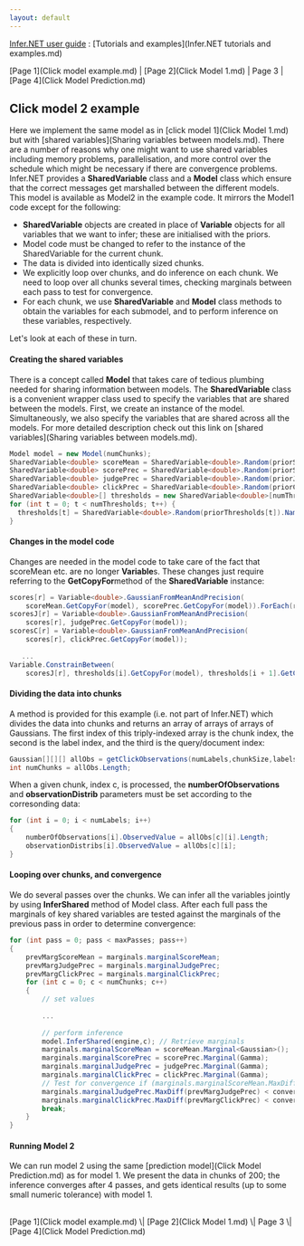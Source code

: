 ```yaml
---
layout: default 
--- 
```

[Infer.NET user guide](index.md) : [Tutorials and examples](Infer.NET tutorials and examples.md)

[Page 1](Click model example.md) \| [Page 2](Click Model 1.md) \|  Page 3 \| [Page 4](Click Model Prediction.md)

## Click model 2 example

Here we implement the same model as in [click model 1](Click Model 1.md) but with [shared variables](Sharing variables between models.md). There are a number of reasons why one might want to use shared variables including memory problems, parallelisation, and more control over the schedule which might be necessary if there are convergence problems. Infer.NET provides a **SharedVariable** class and a **Model** class which ensure that the correct messages get marshalled between the different models. This model is available as Model2 in the example code. It mirrors the Model1 code except for the following:

*   **SharedVariable** objects are created in place of **Variable** objects for all variables that we want to infer; these are initialised with the priors.
*   Model code must be changed to refer to the instance of the SharedVariable for the current chunk.
*   The data is divided into identically sized chunks.
*   We explicitly loop over chunks, and do inference on each chunk. We need to loop over all chunks several times, checking marginals between each pass to test for convergence.
*   For each chunk, we use **SharedVariable** and **Model** class methods to obtain the variables for each submodel, and to perform inference on these variables, respectively.

Let's look at each of these in turn.

#### Creating the shared variables

There is a concept called **Model** that takes care of tedious plumbing needed for sharing information between models. The **SharedVariable** class is a convenient wrapper class used to specify the variables that are shared between the models. First, we create an instance of the model. Simultaneously, we also specify the variables that are shared across all the models. For more detailed description check out this link on [shared variables](Sharing variables between models.md).

```csharp
Model model = new Model(numChunks);  
SharedVariable<double> scoreMean = SharedVariable<double>.Random(priorScoreMean).Named("scoreMean");  
SharedVariable<double> scorePrec = SharedVariable<double>.Random(priorScorePrec).Named("scorePrec");  
SharedVariable<double> judgePrec = SharedVariable<double>.Random(priorJudgePrec).Named("judgePrec");  
SharedVariable<double> clickPrec = SharedVariable<double>.Random(priorClickPrec).Named("clickPrec");  
SharedVariable<double>[] thresholds = new SharedVariable<double>[numThresholds];  
for (int t = 0; t < numThresholds; t++) {  
  thresholds[t] = SharedVariable<double>.Random(priorThresholds[t]).Named("threshold" + t);  
}
```

#### Changes in the model code

Changes are needed in the model code to take care of the fact that scoreMean etc. are no longer **Variable**s. These changes just require referring to the **GetCopyFor**method of the **SharedVariable** instance:

```csharp
scores[r] = Variable<double>.GaussianFromMeanAndPrecision(  
    scoreMean.GetCopyFor(model), scorePrec.GetCopyFor(model)).ForEach(r);  
scoresJ[r] = Variable<double>.GaussianFromMeanAndPrecision(  
    scores[r], judgePrec.GetCopyFor(model));  
scoresC[r] = Variable<double>.GaussianFromMeanAndPrecision(  
    scores[r], clickPrec.GetCopyFor(model));  
  
   ...  
Variable.ConstrainBetween(  
    scoresJ[r], thresholds[i].GetCopyFor(model), thresholds[i + 1].GetCopyFor(model));
```

#### Dividing the data into chunks

A method is provided for this example (i.e. not part of Infer.NET) which divides the data into chunks and returns an array of arrays of arrays of Gaussians. The first index of this triply-indexed array is the chunk index, the second is the label index, and the third is the query/document index:

```csharp
Gaussian[][][] allObs = getClickObservations(numLabels,chunkSize,labels,clicks,exams);  
int numChunks = allObs.Length;
```

When a given chunk, index c, is processed, the **numberOfObservations** and **observationDistrib** parameters must be set according to the corresonding data:

```csharp
for (int i = 0; i < numLabels; i++)  
{  
    numberOfObservations[i].ObservedValue = allObs[c][i].Length;  
    observationDistribs[i].ObservedValue = allObs[c][i];  
}
```

#### Looping over chunks, and convergence

We do several passes over the chunks. We can infer all the variables jointly by using **InferShared** method of Model class. After each full pass the marginals of key shared variables are tested against the marginals of the previous pass in order to determine convergence:

```csharp
for (int pass = 0; pass < maxPasses; pass++)  
{  
    prevMargScoreMean = marginals.marginalScoreMean;  
    prevMargJudgePrec = marginals.marginalJudgePrec;  
    prevMargClickPrec = marginals.marginalClickPrec;  
    for (int c = 0; c < numChunks; c++)  
    {  
        // set values  
          
        ...  
  
        // perform inference  
        model.InferShared(engine,c); // Retrieve marginals  
        marginals.marginalScoreMean = scoreMean.Marginal<Gaussian>();  
        marginals.marginalScorePrec = scorePrec.Marginal(Gamma);  
        marginals.marginalJudgePrec = judgePrec.Marginal(Gamma);  
        marginals.marginalClickPrec = clickPrec.Marginal(Gamma);  
        // Test for convergence if (marginals.marginalScoreMean.MaxDiff(prevMargScoreMean) < convergenceThresh &&  
        marginals.marginalJudgePrec.MaxDiff(prevMargJudgePrec) < convergenceThresh &&  
        marginals.marginalClickPrec.MaxDiff(prevMargClickPrec) < convergenceThresh)  
        break;  
    }  
}
```

#### Running Model 2

We can run model 2 using the same [prediction model](Click Model Prediction.md) as for model 1. We present the data in chunks of 200; the inference converges after 4 passes, and gets identical results (up to some small numeric tolerance) with model 1.

<br/>
[Page 1](Click model example.md) \| [Page 2](Click Model 1.md) \|  Page 3 \| [Page 4](Click Model Prediction.md)